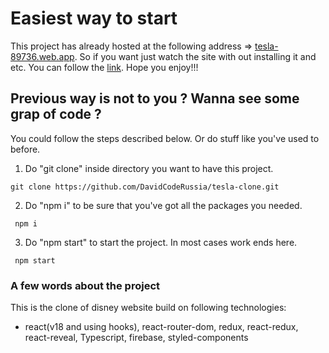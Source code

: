 # Easiest way to start

This project has already hosted at the following address => [tesla-89736.web.app](https://tesla-89736.web.app/). So if you want just watch the site with out installing it and etc. You can follow the [link](https://tesla-89736.web.app/). Hope you enjoy!!!

## Previous way is not to you ? Wanna see some grap of code ?

You could follow the steps described below. Or do stuff like you've used to before.

1. Do "git clone" inside directory you want to have this project.

```
git clone https://github.com/DavidCodeRussia/tesla-clone.git
```

2. Do "npm i" to be sure that you've got all the packages you needed.

```
 npm i
```

3. Do "npm start" to start the project. In most cases work ends here.

```
 npm start
```

### A few words about the project

This is the clone of disney website build on following technologies:

- react(v18 and using hooks), react-router-dom, redux, react-redux, react-reveal, Typescript, firebase, styled-components
